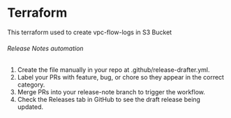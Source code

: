 # Terraform
This terraform used to create vpc-flow-logs in S3 Bucket
###### Release Notes automation
1.	Create the file manually in your repo at .github/release-drafter.yml.
2.	Label your PRs with feature, bug, or chore so they appear in the correct category.
3.	Merge PRs into your release-note branch to trigger the workflow.
4.	Check the Releases tab in GitHub to see the draft release being updated.
